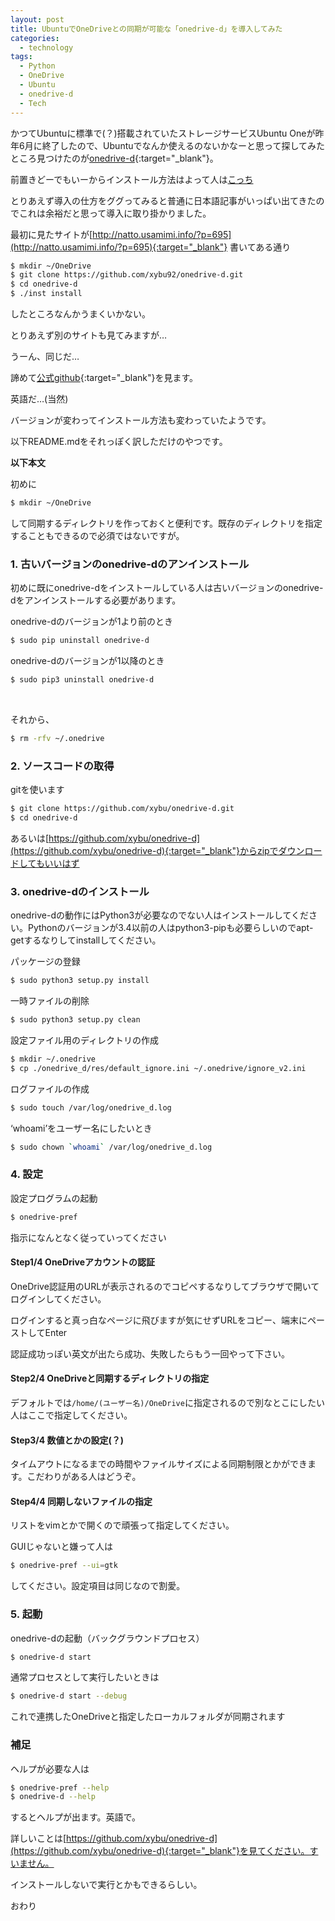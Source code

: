 ```yaml
---
layout: post
title: UbuntuでOneDriveとの同期が可能な「onedrive-d」を導入してみた
categories:
  - technology
tags:
  - Python
  - OneDrive
  - Ubuntu
  - onedrive-d
  - Tech
---
```


かつてUbuntuに標準で(？)搭載されていたストレージサービスUbuntu Oneが昨年6月に終了したので、Ubuntuでなんか使えるのないかなーと思って探してみたところ見つけたのが[onedrive-d](https://github.com/xybu/onedrive-d){:target="_blank"}。

前置きどーでもいーからインストール方法はよって人は[こっち](#how)

とりあえず導入の仕方をググってみると普通に日本語記事がいっぱい出てきたのでこれは余裕だと思って導入に取り掛かりました。

最初に見たサイトが[http://natto.usamimi.info/?p=695](http://natto.usamimi.info/?p=695){:target="_blank"}
書いてある通り

```bash
$ mkdir ~/OneDrive
$ git clone https://github.com/xybu92/onedrive-d.git
$ cd onedrive-d
$ ./inst install
```

したところなんかうまくいかない。

とりあえず別のサイトも見てみますが…

うーん、同じだ…

諦めて[公式github](https://github.com/xybu/onedrive-d){:target="_blank"}を見ます。

英語だ…(当然)

バージョンが変わってインストール方法も変わっていたようです。

以下README.mdをそれっぽく訳しただけのやつです。

<b id="how">以下本文</b>

初めに

```bash
$ mkdir ~/OneDrive
```

して同期するディレクトリを作っておくと便利です。既存のディレクトリを指定することもできるので必須ではないですが。

### 1. 古いバージョンのonedrive-dのアンインストール

初めに既にonedrive-dをインストールしている人は古いバージョンのonedrive-dをアンインストールする必要があります。

onedrive-dのバージョンが1より前のとき

```bash
$ sudo pip uninstall onedrive-d
```

onedrive-dのバージョンが1以降のとき

```bash
$ sudo pip3 uninstall onedrive-d
```

<br>

それから、

```bash
$ rm -rfv ~/.onedrive
```

### 2. ソースコードの取得

gitを使います

```bash
$ git clone https://github.com/xybu/onedrive-d.git
$ cd onedrive-d
```

あるいは[https://github.com/xybu/onedrive-d](https://github.com/xybu/onedrive-d){:target="_blank"}からzipでダウンロードしてもいいはず

### 3. onedrive-dのインストール

onedrive-dの動作にはPython3が必要なのでない人はインストールしてください。Pythonのバージョンが3.4以前の人はpython3-pipも必要らしいのでapt-getするなりしてinstallしてください。

パッケージの登録

```bash
$ sudo python3 setup.py install
```

一時ファイルの削除

```bash
$ sudo python3 setup.py clean
```

設定ファイル用のディレクトリの作成

```bash
$ mkdir ~/.onedrive
$ cp ./onedrive_d/res/default_ignore.ini ~/.onedrive/ignore_v2.ini
```

ログファイルの作成

```bash
$ sudo touch /var/log/onedrive_d.log
```

‘whoami’をユーザー名にしたいとき

```bash
$ sudo chown `whoami` /var/log/onedrive_d.log
```

### 4. 設定

設定プログラムの起動

```bash
$ onedrive-pref
```

指示になんとなく従っていってください

#### Step1/4 OneDriveアカウントの認証

OneDrive認証用のURLが表示されるのでコピペするなりしてブラウザで開いてログインしてください。

ログインすると真っ白なページに飛びますが気にせずURLをコピー、端末にペーストしてEnter

認証成功っぽい英文が出たら成功、失敗したらもう一回やって下さい。

#### Step2/4 OneDriveと同期するディレクトリの指定

デフォルトでは<code>/home/(ユーザー名)/OneDrive</code>に指定されるので別なとこにしたい人はここで指定してください。

#### Step3/4 数値とかの設定(？)

タイムアウトになるまでの時間やファイルサイズによる同期制限とかができます。こだわりがある人はどうぞ。

#### Step4/4 同期しないファイルの指定

リストをvimとかで開くので頑張って指定してください。



GUIじゃないと嫌って人は

```bash
$ onedrive-pref --ui=gtk
```

してください。設定項目は同じなので割愛。

### 5. 起動

onedrive-dの起動（バックグラウンドプロセス）

```bash
$ onedrive-d start
```

通常プロセスとして実行したいときは

```bash
$ onedrive-d start --debug
```

これで連携したOneDriveと指定したローカルフォルダが同期されます

### 補足

ヘルプが必要な人は

```bash
$ onedrive-pref --help
$ onedrive-d --help
```

するとヘルプが出ます。英語で。

詳しいことは[https://github.com/xybu/onedrive-d](https://github.com/xybu/onedrive-d){:target="_blank"}を見てください。すいません。

インストールしないで実行とかもできるらしい。

おわり
